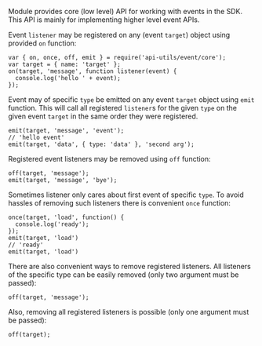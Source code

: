 Module provides core (low level) API for working with events in the SDK. This
API is mainly for implementing higher level event APIs.

Event `listener` may be registered on any (event `target`) object using
provided `on` function:

    var { on, once, off, emit } = require('api-utils/event/core');
    var target = { name: 'target' };
    on(target, 'message', function listener(event) {
      console.log('hello ' + event);
    });

Event may of specific `type` be emitted on any event `target` object using
`emit` function. This will call all registered `listener`s for the given `type`
on the given event `target` in the same order they were registered.

    emit(target, 'message', 'event');
    // 'hello event'
    emit(target, 'data', { type: 'data' }, 'second arg');

Registered event listeners may be removed using `off` function:

    off(target, 'message');
    emit(target, 'message', 'bye');

Sometimes listener only cares about first event of specific `type`. To avoid
hassles of removing such listeners there is convenient `once` function:

    once(target, 'load', function() {
      console.log('ready');
    });
    emit(target, 'load')
    // 'ready'
    emit(target, 'load')

There are also convenient ways to remove registered listeners. All listeners of
the specific type can be easily removed (only two argument must be passed):

    off(target, 'message');

Also, removing all registered listeners is possible (only one argument must be
passed):

    off(target);
